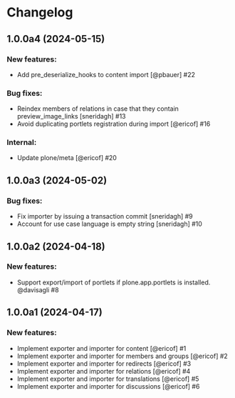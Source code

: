# Changelog

<!--
   You should *NOT* be adding new change log entries to this file.
   You should create a file in the news directory instead.
   For helpful instructions, please see:
   https://github.com/plone/plone.releaser/blob/master/ADD-A-NEWS-ITEM.rst
-->

<!-- towncrier release notes start -->

## 1.0.0a4 (2024-05-15)


### New features:

- Add pre_deserialize_hooks to content import [@pbauer] #22


### Bug fixes:

- Reindex members of relations in case that they contain preview_image_links
  [sneridagh] #13
- Avoid duplicating portlets registration during import [@ericof] #16


### Internal:

- Update plone/meta [@ericof] #20


## 1.0.0a3 (2024-05-02)


### Bug fixes:

- Fix importer by issuing a transaction commit
  [sneridagh] #9
- Account for use case language is empty string
  [sneridagh] #10


## 1.0.0a2 (2024-04-18)


### New features:

- Support export/import of portlets if plone.app.portlets is installed. @davisagli #8


## 1.0.0a1 (2024-04-17)


### New features:

- Implement exporter and importer for content [@ericof] #1
- Implement exporter and importer for members and groups [@ericof] #2
- Implement exporter and importer for redirects [@ericof] #3
- Implement exporter and importer for relations [@ericof] #4
- Implement exporter and importer for translations [@ericof] #5
- Implement exporter and importer for discussions [@ericof] #6
